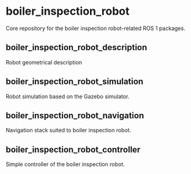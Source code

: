 # boiler_inspection_robot

Core repository for the boiler inspection robot-related ROS 1 packages.

## boiler_inspection_robot_description

Robot geometrical description

## boiler_inspection_robot_simulation

Robot simulation based on the Gazebo simulator.

## boiler_inspection_robot_navigation

Navigation stack suited to boiler inspection robot.

## boiler_inspection_robot_controller

Simple controller of the boiler inspection robot.

